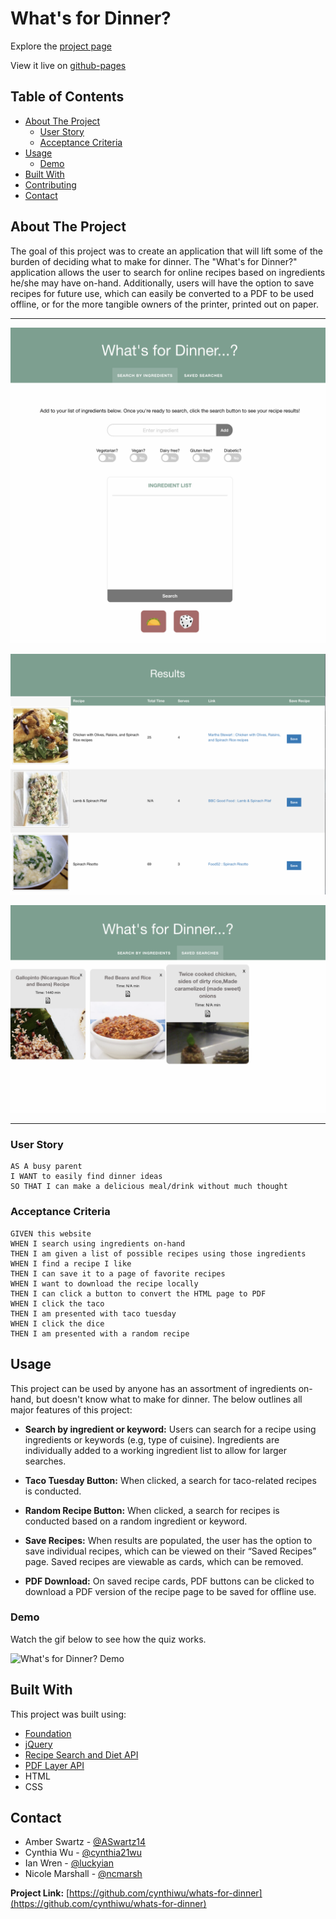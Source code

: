 # What's for Dinner? 

Explore the [project page](https://github.com/cynthiwu/whats-for-dinner)

View it live on [github-pages](https://cynthiwu.github.io/whats-for-dinner/)

## Table of Contents
- [About The Project](#about-the-project)
    - [User Story](#user-story)
    - [Acceptance Criteria](#acceptance-criteria)
- [Usage](#usage)
  - [Demo](#demo)
- [Built With](#built-with)
- [Contributing](#contributing)
- [Contact](#contact)


## About The Project

The goal of this project was to create an application that will lift some of the burden of deciding what to make for dinner. The "What's for Dinner?" application allows the user to search for online recipes based on ingredients he/she may have on-hand. Additionally, users will have the option to save recipes for future use, which can easily be converted to a PDF to be used offline, or for the more tangible owners of the printer, printed out on paper. 
<hr>

![Search Page Preview](./Assets/index.png)
<br>

![Results Page Preview](./Assets/results.png)
<br>

![Saved Page Preview](./Assets/saved.png)

<hr>

### User Story

```
AS A busy parent
I WANT to easily find dinner ideas
SO THAT I can make a delicious meal/drink without much thought

```

### Acceptance Criteria

```
GIVEN this website
WHEN I search using ingredients on-hand
THEN I am given a list of possible recipes using those ingredients
WHEN I find a recipe I like
THEN I can save it to a page of favorite recipes
WHEN I want to download the recipe locally
THEN I can click a button to convert the HTML page to PDF 
WHEN I click the taco
THEN I am presented with taco tuesday
WHEN I click the dice
THEN I am presented with a random recipe

```

## Usage

This project can be used by anyone has an assortment of ingredients on-hand, but doesn't know what to make for dinner. The below outlines all major features of  this project:

* **Search by ingredient or keyword:** Users can search for a recipe using ingredients or keywords (e.g, type of cuisine). Ingredients are individually added to a working ingredient list to allow for larger searches.

* **Taco Tuesday Button:**  When clicked, a search for taco-related recipes is conducted.

* **Random Recipe Button:** When clicked, a search for recipes is conducted based on a random ingredient or keyword.  

* **Save Recipes:** When results are populated, the user has the option to save individual recipes, which can be viewed on their “Saved Recipes” page. Saved recipes are viewable as cards, which can be removed. 

* **PDF Download:** On saved recipe cards, PDF buttons can be clicked to download a PDF version of the recipe page to be saved for offline use. 

### Demo

Watch the gif below to see how the quiz works. 

![What's for Dinner? Demo](./Assets/whatsfordinner.gif)

## Built With

This project was built using:

* [Foundation](https://get.foundation/)
* [jQuery](https://jquery.com/)
* [Recipe Search and Diet API](https://rapidapi.com/edamam/api/recipe-search-and-diet/endpoints)
* [PDF Layer API](https://pdflayer.com/documentations)
* HTML
* CSS

## Contact

* Amber Swartz - [@ASwartz14](https://github.com/ASwartz14)
* Cynthia Wu - [@cynthia21wu](https://github.com/cynthiwu)
* Ian Wren - [@luckyian](https://github.com/luckyian)
* Nicole Marshall - [@ncmarsh](https://github.com/ncmarsh)

**Project Link:** [https://github.com/cynthiwu/whats-for-dinner](https://github.com/cynthiwu/whats-for-dinner)
